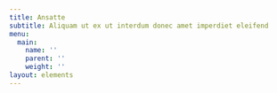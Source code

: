 ```yaml
---
title: Ansatte
subtitle: Aliquam ut ex ut interdum donec amet imperdiet eleifend
menu:
  main:
    name: ''
    parent: ''
    weight: ''
layout: elements
---
```


